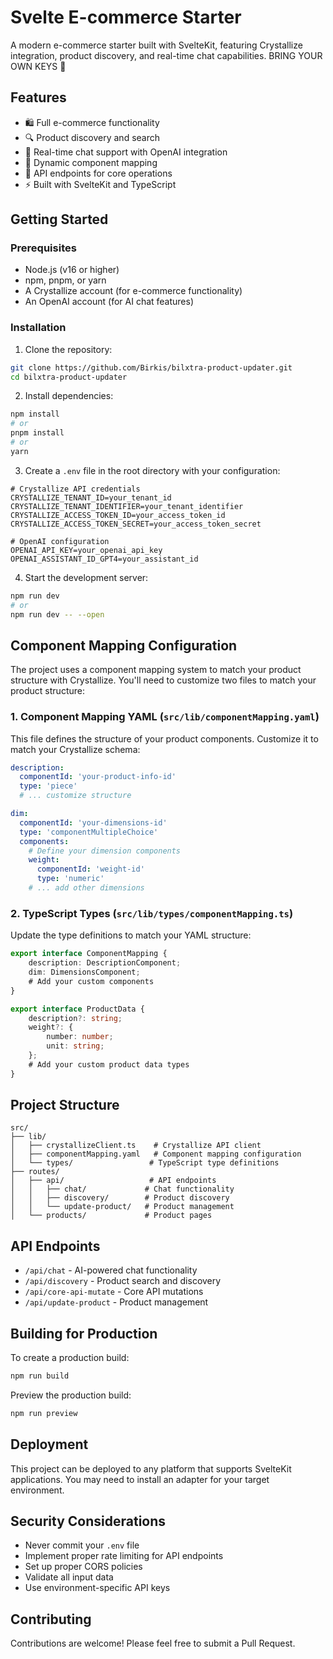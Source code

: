 # Svelte E-commerce Starter

A modern e-commerce starter built with SvelteKit, featuring Crystallize integration, product discovery, and real-time chat capabilities. BRING YOUR OWN KEYS 🔑

## Features

- 🛍️ Full e-commerce functionality
- 🔍 Product discovery and search
- 💬 Real-time chat support with OpenAI integration
- 🎨 Dynamic component mapping
- 🚀 API endpoints for core operations
- ⚡ Built with SvelteKit and TypeScript

## Getting Started

### Prerequisites

- Node.js (v16 or higher)
- npm, pnpm, or yarn
- A Crystallize account (for e-commerce functionality)
- An OpenAI account (for AI chat features)

### Installation

1. Clone the repository:
```bash
git clone https://github.com/Birkis/bilxtra-product-updater.git
cd bilxtra-product-updater
```

2. Install dependencies:
```bash
npm install
# or
pnpm install
# or
yarn
```

3. Create a `.env` file in the root directory with your configuration:
```env
# Crystallize API credentials
CRYSTALLIZE_TENANT_ID=your_tenant_id
CRYSTALLIZE_TENANT_IDENTIFIER=your_tenant_identifier
CRYSTALLIZE_ACCESS_TOKEN_ID=your_access_token_id
CRYSTALLIZE_ACCESS_TOKEN_SECRET=your_access_token_secret

# OpenAI configuration
OPENAI_API_KEY=your_openai_api_key
OPENAI_ASSISTANT_ID_GPT4=your_assistant_id
```

4. Start the development server:
```bash
npm run dev
# or
npm run dev -- --open
```

## Component Mapping Configuration

The project uses a component mapping system to match your product structure with Crystallize. You'll need to customize two files to match your product structure:

### 1. Component Mapping YAML (`src/lib/componentMapping.yaml`)

This file defines the structure of your product components. Customize it to match your Crystallize schema:

```yaml
description:
  componentId: 'your-product-info-id'
  type: 'piece'
  # ... customize structure

dim:
  componentId: 'your-dimensions-id'
  type: 'componentMultipleChoice'
  components:
    # Define your dimension components
    weight:
      componentId: 'weight-id'
      type: 'numeric'
    # ... add other dimensions
```

### 2. TypeScript Types (`src/lib/types/componentMapping.ts`)

Update the type definitions to match your YAML structure:

```typescript
export interface ComponentMapping {
    description: DescriptionComponent;
    dim: DimensionsComponent;
    # Add your custom components
}

export interface ProductData {
    description?: string;
    weight?: {
        number: number;
        unit: string;
    };
    # Add your custom product data types
}
```

## Project Structure

```
src/
├── lib/
│   ├── crystallizeClient.ts    # Crystallize API client
│   ├── componentMapping.yaml   # Component mapping configuration
│   └── types/                 # TypeScript type definitions
├── routes/
│   ├── api/                   # API endpoints
│   │   ├── chat/             # Chat functionality
│   │   ├── discovery/        # Product discovery
│   │   └── update-product/   # Product management
│   └── products/             # Product pages
```

## API Endpoints

- `/api/chat` - AI-powered chat functionality
- `/api/discovery` - Product search and discovery
- `/api/core-api-mutate` - Core API mutations
- `/api/update-product` - Product management

## Building for Production

To create a production build:

```bash
npm run build
```

Preview the production build:

```bash
npm run preview
```

## Deployment

This project can be deployed to any platform that supports SvelteKit applications. You may need to install an adapter for your target environment.

## Security Considerations

- Never commit your `.env` file
- Implement proper rate limiting for API endpoints
- Set up proper CORS policies
- Validate all input data
- Use environment-specific API keys

## Contributing

Contributions are welcome! Please feel free to submit a Pull Request.

